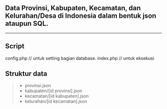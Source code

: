 Data Provinsi, Kabupaten, Kecamatan, dan Kelurahan/Desa di Indonesia dalam bentuk json ataupun SQL.
------------------------------------------------------------------------

----------
Script
-------------
config.php // untuk setting bagian database.
index.php // untuk eksekusi


Struktur data
-------------
> - provinsi.json
> - kabupaten/[id provinsi].json
> - kecamatan/[id kabupaten].json
> - kelurahan/[id kecamatan].json

